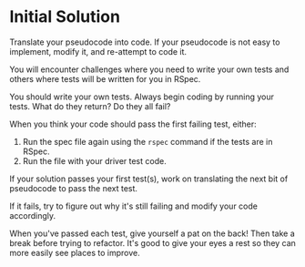 # Initial Solution

Translate your pseudocode into code. If your pseudocode 
is not easy to implement, modify it, and re-attempt to code it. 

You will encounter challenges where you need to write your own tests and others where tests will be written for you in RSpec. 

You should write your own tests. Always begin coding by running your tests. What do they return? Do they all fail?

When you think your code should pass the first failing test, either:
1. Run the spec file again using the `rspec` command if the tests are in RSpec.
2. Run the file with your driver test code. 

If your solution passes your first test(s), work on translating the next bit of pseudocode to pass the next test. 

If it fails, try to figure out why it's still failing and modify
your code accordingly.

When you've passed each test, give yourself a pat on the back! Then take a break before trying to refactor. It's good to give your eyes a rest so they can more easily see places to improve.